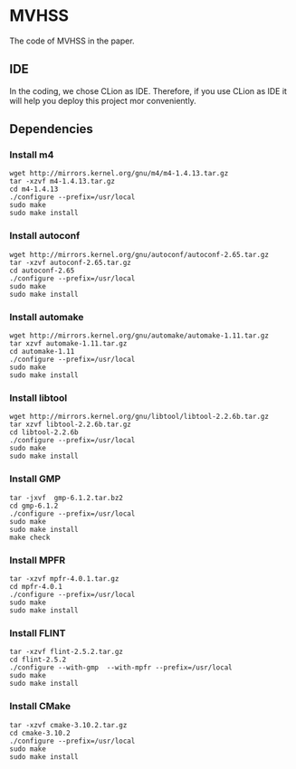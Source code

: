 # MVHSS
The code of MVHSS in the paper.
## IDE
In the coding, we chose CLion as IDE. Therefore, if you use CLion as IDE it will help you deploy this project mor conveniently.
## Dependencies
### Install m4
    wget http://mirrors.kernel.org/gnu/m4/m4-1.4.13.tar.gz
    tar -xzvf m4-1.4.13.tar.gz
    cd m4-1.4.13
    ./configure --prefix=/usr/local
    sudo make
    sudo make install
### Install autoconf
    wget http://mirrors.kernel.org/gnu/autoconf/autoconf-2.65.tar.gz
    tar -xzvf autoconf-2.65.tar.gz
    cd autoconf-2.65
    ./configure --prefix=/usr/local
    sudo make
    sudo make install
### Install automake
    wget http://mirrors.kernel.org/gnu/automake/automake-1.11.tar.gz
    tar xzvf automake-1.11.tar.gz
    cd automake-1.11
    ./configure --prefix=/usr/local
    sudo make
    sudo make install
### Install libtool
    wget http://mirrors.kernel.org/gnu/libtool/libtool-2.2.6b.tar.gz
    tar xzvf libtool-2.2.6b.tar.gz
    cd libtool-2.2.6b
    ./configure --prefix=/usr/local
    sudo make
    sudo make install
### Install GMP
    tar -jxvf  gmp-6.1.2.tar.bz2
    cd gmp-6.1.2
    ./configure --prefix=/usr/local
    sudo make
    sudo make install
    make check
### Install MPFR
    tar -xzvf mpfr-4.0.1.tar.gz
    cd mpfr-4.0.1
    ./configure --prefix=/usr/local
    sudo make
    sudo make install
### Install FLINT
    tar -xzvf flint-2.5.2.tar.gz
    cd flint-2.5.2
    ./configure --with-gmp  --with-mpfr --prefix=/usr/local
    sudo make
    sudo make install
### Install CMake
    tar -xzvf cmake-3.10.2.tar.gz
    cd cmake-3.10.2
    ./configure --prefix=/usr/local
    sudo make
    sudo make install
